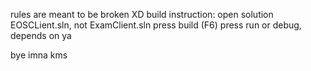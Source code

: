 rules are meant to be broken XD
build instruction:
open solution EOSCLient.sln, not ExamClient.sln
press build (F6)
press run or debug, depends on ya

bye imna kms
